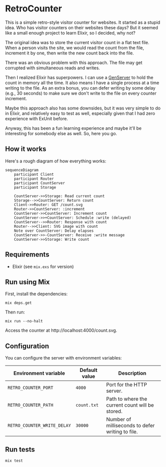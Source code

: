 # RetroCounter

This is a simple retro-style visitor counter for websites.
It started as a stupid idea. Who has visitor counters on their websites these days?
But it seemed like a small enough project to learn Elixir, so I decided, why not?

The original idea was to store the current visitor count in a flat text file.
When a person visits the site, we would read the count from the file, increment
it by one, then write the new count back into the file.

There was an obvious problem with this approach. The file may get corrupted with
simultaneous reads and writes.

Then I realized Elixir has superpowers. I can use a [GenServer][genserver] to hold the count
in memory all the time. It also means I have a single process at a time writing to the file.
As an extra bonus, you can defer writing by some delay (e.g., 30 seconds) to make sure we don't
write to the file on every counter increment.

Maybe this approach also has some downsides, but it was very simple to do in Elixir,
and relatively easy to test as well, especially given that I had zero experience with
ExUnit before.

Anyway, this has been a fun learning experience and maybe it'll be interesting for
somebody else as well. So, here you go.

## How it works

Here's a rough diagram of how everything works:
```mermaid
sequenceDiagram
    participant Client
    participant Router
    participant CountServer
    participant Storage
    
    CountServer->>Storage: Read current count
    Storage-->>CountServer: Return count
    Client->>Router: GET /count.svg
    Router->>CountServer: :increment
    CountServer->>CountServer: Increment count
    CountServer->>+CountServer: Schedule :write (delayed)
    CountServer-->>Router: Response with count
    Router-->>Client: SVG image with count
    Note over CountServer: Delay elapses
    CountServer->>-CountServer: Receive :write message
    CountServer->>Storage: Write count
```

## Requirements

* Elixir (see `mix.exs` for version)

## Run using Mix

First, install the dependencies:

    mix deps.get

Then run:

    mix run --no-halt

Access the counter at http://localhost:4000/count.svg.

## Configuration

You can configure the server with environment variables:

| Environment variable        | Default value | Description                                      |
| --------------------------- | ------------- | ------------------------------------------------ |
| `RETRO_COUNTER_PORT`        | `4000`        | Port for the HTTP server.                        |
| `RETRO_COUNTER_PATH`        | `count.txt`   | Path to where the current count will be stored.  |
| `RETRO_COUNTER_WRITE_DELAY` | `30000`       | Number of milliseconds to defer writing to file. |

## Run tests

    mix test

[genserver]: https://hexdocs.pm/elixir/GenServer.html
